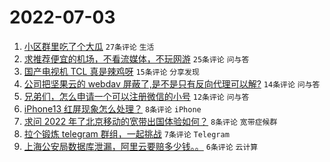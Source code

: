# 2022-07-03

1. [小区群里吃了个大瓜](https://www.v2ex.com/t/863724) `27条评论` `生活`
1. [求推荐便宜的机场，不看流媒体，不玩网游](https://www.v2ex.com/t/863726) `25条评论` `问与答`
1. [国产电视机 TCL 真是辣鸡呀](https://www.v2ex.com/t/863737) `15条评论` `分享发现`
1. [公司把坚果云的 webdav 屏蔽了,是不是只有反向代理可以解?](https://www.v2ex.com/t/863722) `14条评论` `问与答`
1. [兄弟们，怎么申请一个可以注册微信的小号](https://www.v2ex.com/t/863721) `12条评论` `问与答`
1. [iPhone13 红屏现象怎么处理？](https://www.v2ex.com/t/863728) `8条评论` `iPhone`
1. [求问 2022 年了北京移动的宽带出国体验如何？](https://www.v2ex.com/t/863720) `8条评论` `宽带症候群`
1. [拉个锻炼 telegram 群组，一起挑战](https://www.v2ex.com/t/863734) `7条评论` `Telegram`
1. [上海公安局数据库泄漏，阿里云要赔多少钱。。](https://www.v2ex.com/t/863744) `6条评论` `云计算`
